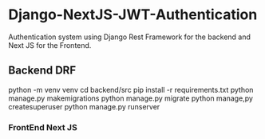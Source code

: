 # Django-NextJS-JWT-Authentication
Authentication system using Django Rest Framework for the backend and Next JS for the Frontend.

## Backend DRF
python -m venv venv
cd backend/src
pip install -r requirements.txt
python manage.py makemigrations
python manage.py migrate
python manage,py createsuperuser
python manage.py runserver


### FrontEnd Next JS
